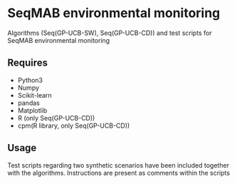 # SeqMAB environmental monitoring
Algorithms (Seq(GP-UCB-SW), Seq(GP-UCB-CD)) and test scripts for SeqMAB environmental monitoring

## Requires
- Python3
- Numpy
- Scikit-learn
- pandas
- Matplotlib
- R (only Seq(GP-UCB-CD))
- cpm(R library, only Seq(GP-UCB-CD))

## Usage
Test scripts regarding two synthetic scenarios have been included together with the algorithms.
Instructions are present as comments within the scripts

